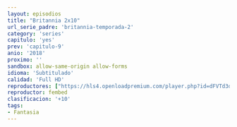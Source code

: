 ```yaml
---
layout: episodios
title: "Britannia 2x10"
url_serie_padre: 'britannia-temporada-2'
category: 'series'
capitulo: 'yes'
prev: 'capitulo-9'
anio: '2018'
proximo: ''
sandbox: allow-same-origin allow-forms
idioma: 'Subtitulado'
calidad: 'Full HD'
reproductores: ["https://hls4.openloadpremium.com/player.php?id=dFVTd3dyMXN5dVJENEh0cUNJN0JuQmdRamFkSzJRbE8rZncxOXF6WnBnaHJJTms0TmlNa3hXTno1bzJjWmFGMDBOeWR4Z2NGeGlCYThXOExDbkhaVHc9PQ&sub=https://sub.cuevana2.io/vtt-sub/sub7/Britannia.S02E10.vtt"]
reproductor: fembed
clasificacion: '+10'
tags:
- Fantasia
---
```












